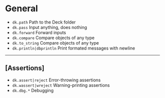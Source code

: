 # General

- `dk.path` Path to the Deck folder
- `dk.pass` Input anything, does nothing
- `dk.forward` Forward inputs
- `dk.compare` Compare objects of any type
- `dk.to_string` Compare objects of any type
- `dk.println|dbprintln` Print formated messages with newline

---

## [Assertions]

- `dk.assert|reject` Error-throwing assertions
- `dk.wassert|wreject` Warning-printing assertions
- `dk.dbg.*` Debugging

